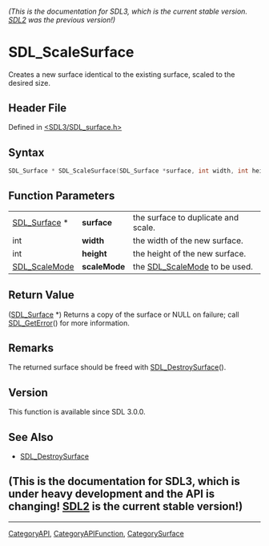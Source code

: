 ###### (This is the documentation for SDL3, which is the current stable version. [SDL2](https://wiki.libsdl.org/SDL2/) was the previous version!)
# SDL_ScaleSurface

Creates a new surface identical to the existing surface, scaled to the desired size.

## Header File

Defined in [<SDL3/SDL_surface.h>](https://github.com/libsdl-org/SDL/blob/main/include/SDL3/SDL_surface.h)

## Syntax

```c
SDL_Surface * SDL_ScaleSurface(SDL_Surface *surface, int width, int height, SDL_ScaleMode scaleMode);
```

## Function Parameters

|                                |               |                                                |
| ------------------------------ | ------------- | ---------------------------------------------- |
| [SDL_Surface](SDL_Surface) *   | **surface**   | the surface to duplicate and scale.            |
| int                            | **width**     | the width of the new surface.                  |
| int                            | **height**    | the height of the new surface.                 |
| [SDL_ScaleMode](SDL_ScaleMode) | **scaleMode** | the [SDL_ScaleMode](SDL_ScaleMode) to be used. |

## Return Value

([SDL_Surface](SDL_Surface) *) Returns a copy of the surface or NULL on
failure; call [SDL_GetError](SDL_GetError)() for more information.

## Remarks

The returned surface should be freed with
[SDL_DestroySurface](SDL_DestroySurface)().

## Version

This function is available since SDL 3.0.0.

## See Also

- [SDL_DestroySurface](SDL_DestroySurface)


## (This is the documentation for SDL3, which is under heavy development and the API is changing! [SDL2](https://wiki.libsdl.org/SDL2/) is the current stable version!)



----
[CategoryAPI](CategoryAPI), [CategoryAPIFunction](CategoryAPIFunction), [CategorySurface](CategorySurface)

